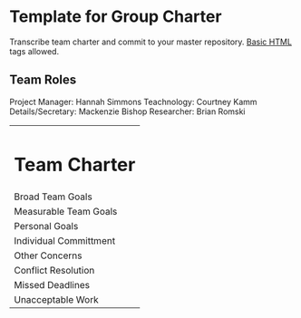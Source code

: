 # Template for Group Charter

Transcribe team charter and commit to your master repository. <a href="http://www.w3schools.com/html/">Basic HTML</a> tags allowed. 
<h2>Team Roles</h2>
Project Manager: Hannah Simmons
Teachnology: Courtney Kamm
Details/Secretary: Mackenzie Bishop
Researcher: Brian Romski

<table>
<th colspan="4"><h1 align="center">Team Charter</h1></th>
<tr>
<td>Broad Team Goals</td>
<td colspan="3"></td>
</tr>
<tr>
<td>Measurable Team Goals</td>
<td colspan="3"></td>
</tr>
<tr>
<td>Personal Goals</td>
<td colspan="3"></td>
</tr>
<tr>
<td>Individual Committment</td>
<td colspan="3"></td>
</tr>
<tr>
<td>Other Concerns</td>
<td colspan="3"></td>
</tr>
<tr>
<td>Conflict Resolution</td>
<td colspan="3"></td>
</tr>
<tr>
<td>Missed Deadlines</td>
<td colspan="3"></td>
</tr>
<tr>
<td>Unacceptable Work</td>
<td colspan="3"></td>
</tr>
</table> 
